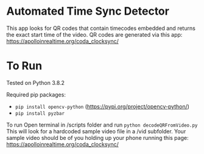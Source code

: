 # Automated Time Sync Detector

This app looks for QR codes that contain timecodes embedded and returns the exact start time of the video. QR codes are generated via this app: https://apolloinrealtime.org/coda_clocksync/

# To Run
Tested on Python 3.8.2

Required pip packages:
- `pip install opencv-python` (https://pypi.org/project/opencv-python/)
- `pip install pyzbar`

To run
Open terminal in /scripts folder and run `python decodeQRFromVideo.py`  This will look for a hardcoded sample video file in a /vid subfolder. Your sample video should be of you holding up your phone running this page: https://apolloinrealtime.org/coda_clocksync/

